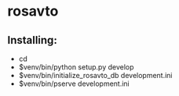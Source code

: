 rosavto
=======

Installing:
-------
* cd <directory containing this file>
* $venv/bin/python setup.py develop
* $venv/bin/initialize_rosavto_db development.ini
* $venv/bin/pserve development.ini